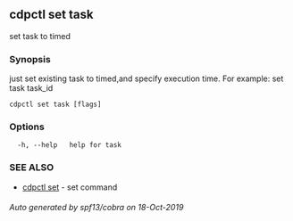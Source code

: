 ## cdpctl set task

set task to timed

### Synopsis

just set existing task to timed,and specify execution time.
For example:
  set task task_id 


```
cdpctl set task [flags]
```

### Options

```
  -h, --help   help for task
```

### SEE ALSO

* [cdpctl set](cdpctl_set.md)	 - set command

###### Auto generated by spf13/cobra on 18-Oct-2019
